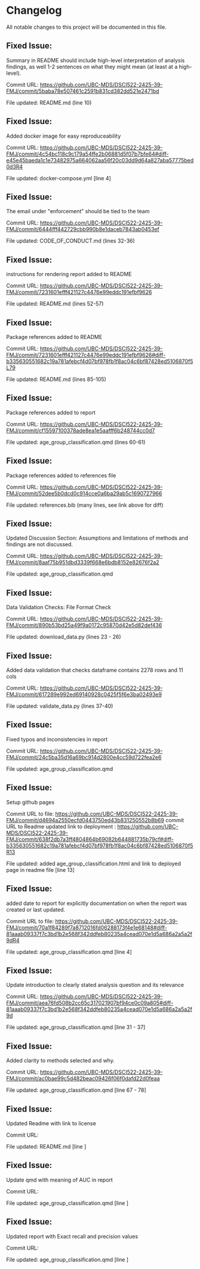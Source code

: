 
# Changelog

All notable changes to this project will be documented in this file.

## Fixed Issue: 
Summary in README should include high-level interpretation of analysis findings, as well 1-2 sentences on what they might mean (at least at a high-level).

Commit URL: https://github.com/UBC-MDS/DSCI522-2425-39-FMJ/commit/5baba78e507461c2591b831cd382dd521e2471bd

File updated: README.md (line 10)

## Fixed Issue: 
Added docker image for easy reproduceability

Commit URL: https://github.com/UBC-MDS/DSCI522-2425-39-FMJ/commit/4c54bc118c9c179a54ffe2b06881d5f07b7bfe64#diff-e45e45baeda1c1e73482975a664062aa56f20c03dd9d64a827aba57775bed0d3R4

File updated: docker-compose.yml [line 4]

## Fixed Issue: 
The email under "enforcement" should be tied to the team

Commit URL: https://github.com/UBC-MDS/DSCI522-2425-39-FMJ/commit/6444fff442729cbb990b8e1daceb7843ab0453ef

File updated: CODE_OF_CONDUCT.md (lines 32-36)

## Fixed Issue: 
instructions for rendering report added to README

Commit URL: https://github.com/UBC-MDS/DSCI522-2425-39-FMJ/commit/7231601efff421127c4476e99eddc191efbf9626

File updated: README.md (lines 52-57)

## Fixed Issue: 
Package references added to README

Commit URL: https://github.com/UBC-MDS/DSCI522-2425-39-FMJ/commit/7231601efff421127c4476e99eddc191efbf9626#diff-b335630551682c19a781afebcf4d07bf978fb1f8ac04c6bf87428ed5106870f5L79

File updated: README.md (lines 85-105)

## Fixed Issue: 
Package references added to report

Commit URL: https://github.com/UBC-MDS/DSCI522-2425-39-FMJ/commit/cf15597100378ade8ea1e5aafff6b248744cc0d7

File updated: age_group_classification.qmd (lines 60-61)

## Fixed Issue: 
Package references added to references file

Commit URL: https://github.com/UBC-MDS/DSCI522-2425-39-FMJ/commit/52dee5b0dcd0c914cce0a6ba29ab5c1690727966

File updated: references.bib (many lines, see link above for diff)

## Fixed Issue: 
Updated Discussion Section: Assumptions and limitations of methods and findings are not discussed.

Commit URL: https://github.com/UBC-MDS/DSCI522-2425-39-FMJ/commit/8aaf75b951dbd3339f668e6bdb8152e82676f2a2 

File updated: age_group_classification.qmd

## Fixed Issue: 
Data Validation Checks: File Format Check 

Commit URL: https://github.com/UBC-MDS/DSCI522-2425-39-FMJ/commit/890b53bd25a49f9a0172c95870d42e5d82def436

File updated: download_data.py (lines 23 - 26)

## Fixed Issue: 
Added data validation that checks dataframe contains 2278 rows and 11 cols

Commit URL: https://github.com/UBC-MDS/DSCI522-2425-39-FMJ/commit/617289e992ed69140928c0425f5f6e3ba02493e9

File updated: validate_data.py (lines 37-40)

## Fixed Issue: 
Fixed typos and inconsistencies in report

Commit URL: https://github.com/UBC-MDS/DSCI522-2425-39-FMJ/commit/24c5ba35d16a69bc914d2800e4cc59d722fea2e6

File updated: age_group_classification.qmd

## Fixed Issue: 
Setup github pages

Commit URL to file: https://github.com/UBC-MDS/DSCI522-2425-39-FMJ/commit/d4694a2550ecfd0443750ed43b831250552b8b69
commit URL to Readme updated link to deployment : https://github.com/UBC-MDS/DSCI522-2425-39-FMJ/commit/638f2db7a3ff4804864b69082b644881735b79cf#diff-b335630551682c19a781afebcf4d07bf978fb1f8ac04c6bf87428ed5106870f5R13

File updated: added age_group_classification.html and link to deployed page in readme file [line 13]

## Fixed Issue: 
added date to report for explicitly documentation on when the report was created or last updated.

Commit URL to file: https://github.com/UBC-MDS/DSCI522-2425-39-FMJ/commit/70a1f84289f7a8712016fd06288173f4e1e68148#diff-81aaab09337f7c3bd1b2e568f342ddfeb80235a4cead070e1d5a686a2a5a2f9dR4

File updated: age_group_classification.qmd [line 4]

## Fixed Issue: 
Update introduction to clearly stated analysis question and its relevance 

Commit URL: https://github.com/UBC-MDS/DSCI522-2425-39-FMJ/commit/aea76fd508b2cc65c317021907bf94ce0c09a805#diff-81aaab09337f7c3bd1b2e568f342ddfeb80235a4cead070e1d5a686a2a5a2f9d

File updated: age_group_classification.qmd [line 31 - 37]

## Fixed Issue: 
Added clarity to methods selected and why. 

Commit URL: https://github.com/UBC-MDS/DSCI522-2425-39-FMJ/commit/ac0bae99c5d482beac09426f06f0dafd22d0feaa

File updated: age_group_classification.qmd [line 67 - 78]

## Fixed Issue: 
Updated Readme with link to license

Commit URL: 

File updated: README.md [line ]

## Fixed Issue: 
Update qmd with meaning of AUC in report

Commit URL: 

File updated: age_group_classification.qmd [line ]

## Fixed Issue: 
Updated report with Exact recall and precision values

Commit URL: 

File updated: age_group_classification.qmd [line ]

